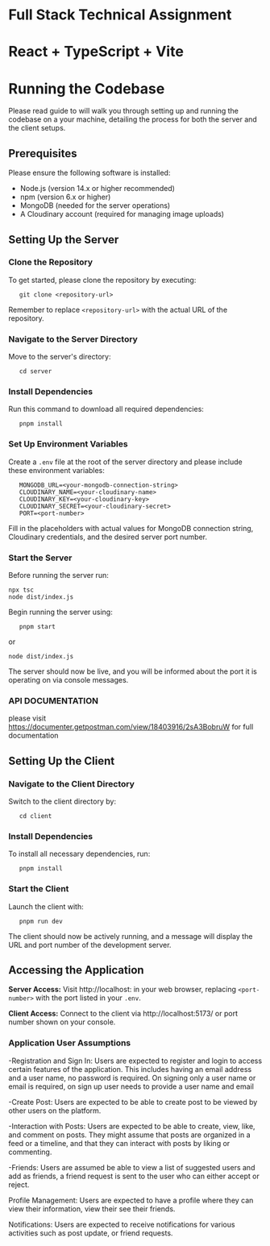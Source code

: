 # Full Stack Technical Assignment

# React + TypeScript + Vite

# Running the Codebase

Please read guide to will walk you through setting up and running the codebase on a your machine, detailing the process for both the server and the client setups.

## Prerequisites

Please ensure the following software is installed:

- Node.js (version 14.x or higher recommended)
- npm (version 6.x or higher)
- MongoDB (needed for the server operations)
- A Cloudinary account (required for managing image uploads)

## Setting Up the Server

### Clone the Repository

To get started, please clone the repository by executing:

```
   git clone <repository-url>
```

Remember to replace `<repository-url>` with the actual URL of the repository.

### Navigate to the Server Directory

Move to the server's directory:

```
   cd server
```

### Install Dependencies

Run this command to download all required dependencies:

```
   pnpm install
```

### Set Up Environment Variables

Create a `.env` file at the root of the server directory and please include these environment variables:

```
   MONGODB_URL=<your-mongodb-connection-string>
   CLOUDINARY_NAME=<your-cloudinary-name>
   CLOUDINARY_KEY=<your-cloudinary-key>
   CLOUDINARY_SECRET=<your-cloudinary-secret>
   PORT=<port-number>
```

Fill in the placeholders with actual values for MongoDB connection string, Cloudinary credentials, and the desired server port number.

### Start the Server

Before running the server run:

```
npx tsc
node dist/index.js
```

Begin running the server using:

```
   pnpm start
```

or

```
node dist/index.js
```

The server should now be live, and you will be informed about the port it is operating on via console messages.

### API DOCUMENTATION

please visit https://documenter.getpostman.com/view/18403916/2sA3BobruW for full documentation

## Setting Up the Client

### Navigate to the Client Directory

Switch to the client directory by:

```
   cd client
```

### Install Dependencies

To install all necessary dependencies, run:

```
   pnpm install
```

### Start the Client

Launch the client with:

```
   pnpm run dev
```

The client should now be actively running, and a message will display the URL and port number of the development server.

## Accessing the Application

**Server Access:**
Visit http://localhost:<port-number> in your web browser, replacing `<port-number>` with the port listed in your `.env`.

**Client Access:**
Connect to the client via http://localhost:5173/ or port number shown on your console.

### Application User Assumptions

-Registration and Sign In: Users are expected to register and login to access certain features of the application. This includes having an email address and a user name, no password is required. On signing only a user name or email is required, on sign up user needs to provide a user name and email

-Create Post: Users are expected to be able to create post to be viewed by other users on the platform.

-Interaction with Posts: Users are expected to be able to create, view, like, and comment on posts. They might assume that posts are organized in a feed or a timeline, and that they can interact with posts by liking or commenting.

-Friends: Users are assumed be able to view a list of suggested users and add as friends, a friend request is sent to the user who can either accept or reject.

Profile Management: Users are expected to have a profile where they can view their information, view their see their friends.

Notifications: Users are expected to receive notifications for various activities such as post update, or friend requests.
